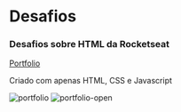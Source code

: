 # Desafios
<h3>Desafios sobre HTML da Rocketseat</h3>

<a href="https://carloseduardovdeoliveira.github.io/desafios/" target="_blank">Portfolio</a>
<p>Criado com apenas HTML, CSS e Javascript</p>

<img src="https://i.ibb.co/yXvgGg8/portfolio.png" alt="portfolio" border="0">

<img src="https://i.ibb.co/RQHpwng/portfolio-open.png" alt="portfolio-open" border="0">
